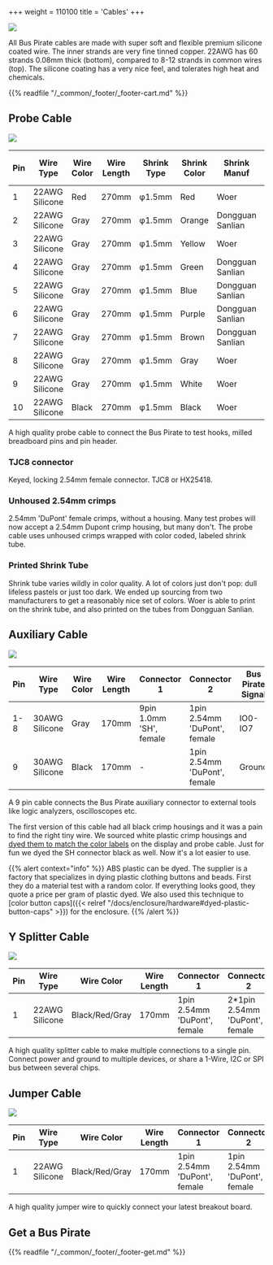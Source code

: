 +++
weight = 110100
title = 'Cables'
+++

![](/images/docs/cables/cable-wire.jpg)

All Bus Pirate cables are made with super soft and flexible premium silicone coated wire. The inner strands are very fine tinned copper. 22AWG has 60 strands 0.08mm thick (bottom), compared to 8-12 strands in common wires (top). The silicone coating has a very nice feel, and tolerates high heat and chemicals.


{{% readfile "/_common/_footer/_footer-cart.md" %}}

## Probe Cable

![](/images/docs/cables/cable-probe.jpg)

|Pin|Wire Type|Wire Color|Wire Length|Shrink Type|Shrink Color|Shrink Manuf|Shrink Length|Shrink Text|Shrink Text Color|
|-|-|-|-|-|-|-|-|-|-|
|1|22AWG Silicone|Red|270mm|φ1.5mm|Red|Woer|20mm|VOUT VOUT|Black|
|2|22AWG Silicone|Gray|270mm|φ1.5mm|Orange|Dongguan Sanlian|20mm|IO0 IO0|Black|
|3|22AWG Silicone|Gray|270mm|φ1.5mm|Yellow|Woer|20mm|IO1 IO1|Black|
|4|22AWG Silicone|Gray|270mm|φ1.5mm|Green|Dongguan Sanlian|20mm|IO2 IO2|Black|
|5|22AWG Silicone|Gray|270mm|φ1.5mm|Blue|Dongguan Sanlian|20mm|IO3 IO3|Black|
|6|22AWG Silicone|Gray|270mm|φ1.5mm|Purple|Dongguan Sanlian|20mm|IO4 IO4|Black|
|7|22AWG Silicone|Gray|270mm|φ1.5mm|Brown|Dongguan Sanlian|20mm|IO5 IO5|Black|
|8|22AWG Silicone|Gray|270mm|φ1.5mm|Gray|Woer|20mm|IO6 IO6|Black|
|9|22AWG Silicone|Gray|270mm|φ1.5mm|White|Woer|20mm|IO7 IO7|Black|
|10|22AWG Silicone|Black|270mm|φ1.5mm|Black|Woer|20mm|GND GND|White|
<p></p>
A high quality probe cable to connect the Bus Pirate to test hooks, milled breadboard pins and pin header.

### TJC8 connector
Keyed, locking 2.54mm female connector. TJC8 or HX25418.

### Unhoused 2.54mm crimps
2.54mm 'DuPont' female crimps, without a housing. Many test probes will now accept a 2.54mm Dupont crimp housing, but many don't. The probe cable uses unhoused crimps wrapped with color coded, labeled shrink tube.

### Printed Shrink Tube

Shrink tube varies wildly in color quality. A lot of colors just don't pop: dull lifeless pastels or just too dark. We ended up sourcing from two manufacturers to get a reasonably nice set of colors. Woer is able to print on the shrink tube, and also printed on the tubes from Dongguan Sanlian.

## Auxiliary Cable 

![](/images/docs/cables/cable-aux-rev1-white.jpg)

|Pin|Wire Type|Wire Color|Wire Length|Connector 1| Connector 2|Bus Pirate Signal|
|-|-|-|-|-|-|-|
|1-8|30AWG Silicone|Gray|170mm|9pin 1.0mm 'SH', female|1pin 2.54mm 'DuPont', female|IO0-IO7|
|9|30AWG Silicone|Black|170mm|-|1pin 2.54mm 'DuPont', female|Ground|
<p></p>
A 9 pin cable connects the Bus Pirate auxiliary connector to external tools like logic analyzers, oscilloscopes etc. 

The first version of this cable had all black crimp housings and it was a pain to find the right tiny wire. We sourced white plastic crimp housings and [dyed them to match the color labels](https://forum.buspirate.com/t/dyed-abs-button-caps/119) on the display and probe cable. Just for fun we dyed the SH connector black as well. Now it's a lot easier to use.

{{% alert context="info" %}}
ABS plastic can be dyed. The supplier is a factory that specializes in dying plastic clothing buttons and beads. First they do a material test with a random color. If everything looks good, they quote a price per gram of plastic dyed. We also used this technique to [color button caps]({{< relref "/docs/enclosure/hardware#dyed-plastic-button-caps" >}}) for the enclosure.
{{% /alert %}}

## Y Splitter Cable

![](/images/docs/cables/cable-y.jpg)

|Pin|Wire Type|Wire Color|Wire Length|Connector 1| Connector 2|
|-|-|-|-|-|-|
|1|22AWG Silicone|Black/Red/Gray|170mm|1pin 2.54mm 'DuPont', female|2*1pin 2.54mm 'DuPont', female|
<p></p>
A high quality splitter cable to make multiple connections to a single pin. Connect power and ground to multiple devices, or share a 1-Wire, I2C or SPI bus between several chips.

## Jumper Cable

![](/images/docs/cables/cable-jumpers.jpg)

|Pin|Wire Type|Wire Color|Wire Length|Connector 1| Connector 2|
|-|-|-|-|-|-|
|1|22AWG Silicone|Black/Red/Gray|170mm|1pin 2.54mm 'DuPont', female|1pin 2.54mm 'DuPont', female|
<p></p>
A high quality jumper wire to quickly connect your latest breakout board.

## Get a Bus Pirate
 

{{% readfile "/_common/_footer/_footer-get.md" %}}


